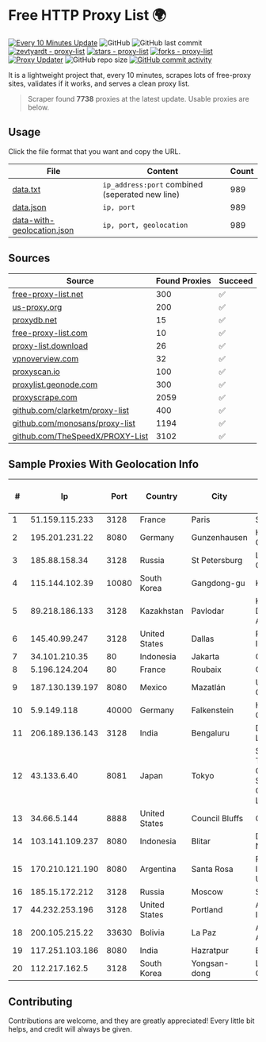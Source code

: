 
# Free HTTP Proxy List 🌍

[![Every 10 Minutes Update](https://github.com/mertguvencli/http-proxy-list/actions/workflows/main.yml/badge.svg?branch=main)](https://github.com/mertguvencli/http-proxy-list/actions/workflows/main.yml)
![GitHub](https://img.shields.io/github/license/mertguvencli/http-proxy-list)
![GitHub last commit](https://img.shields.io/github/last-commit/mertguvencli/http-proxy-list)
[![zevtyardt - proxy-list](https://img.shields.io/static/v1?label=zevtyardt&message=proxy-list&color=blue&logo=github)](https://github.com/zevtyardt/proxy-list "Go to GitHub repo")
[![stars - proxy-list](https://img.shields.io/github/stars/zevtyardt/proxy-list?style=social)](https://github.com/zevtyardt/proxy-list)
[![forks - proxy-list](https://img.shields.io/github/forks/zevtyardt/proxy-list?style=social)](https://github.com/zevtyardt/proxy-list)
[![Proxy Updater](https://github.com/zevtyardt/proxy-list/workflows/Proxy%20Updater/badge.svg)](https://github.com/zevtyardt/proxy-list/actions?query=workflow:"Proxy+Updater")
![GitHub repo size](https://img.shields.io/github/repo-size/zevtyardt/proxy-list)
[![GitHub commit activity](https://img.shields.io/github/commit-activity/m/zevtyardt/proxy-list?logo=commits)](https://github.com/zevtyardt/proxy-list/commits/main)

It is a lightweight project that, every 10 minutes, scrapes lots of free-proxy sites, validates if it works, and serves a clean proxy list.

> Scraper found **7738** proxies at the latest update. Usable proxies are below.

## Usage

Click the file format that you want and copy the URL.

|File|Content|Count|
|----|-------|-----|
|[data.txt](https://raw.githubusercontent.com/mertguvencli/http-proxy-list/main/proxy-list/data.txt)|`ip_address:port` combined (seperated new line)|989|
|[data.json](https://raw.githubusercontent.com/mertguvencli/http-proxy-list/main/proxy-list/data.json)|`ip, port`|989|
|[data-with-geolocation.json](https://raw.githubusercontent.com/mertguvencli/http-proxy-list/main/proxy-list/data-with-geolocation.json)|`ip, port, geolocation`|989|

## Sources

|Source|Found Proxies|Succeed|
|------|-------------|-------|
|[free-proxy-list.net](https://free-proxy-list.net)|300|✅|
|[us-proxy.org](https://www.us-proxy.org)|200|✅|
|[proxydb.net](http://proxydb.net)|15|✅|
|[free-proxy-list.com](https://free-proxy-list.com/?page=&port=&type%5B%5D=http&type%5B%5D=https&up_time=0&search=Search)|10|✅|
|[proxy-list.download](https://www.proxy-list.download/HTTP)|26|✅|
|[vpnoverview.com](https://vpnoverview.com/privacy/anonymous-browsing/free-proxy-servers)|32|✅|
|[proxyscan.io](https://www.proxyscan.io)|100|✅|
|[proxylist.geonode.com](https://proxylist.geonode.com/api/proxy-list?limit=300&page=1&sort_by=lastChecked&sort_type=desc&protocols=http,https)|300|✅|
|[proxyscrape.com](https://api.proxyscrape.com/v2/?request=displayproxies&protocol=http&timeout=10000&country=all&ssl=all&anonymity=all)|2059|✅|
|[github.com/clarketm/proxy-list](https://raw.githubusercontent.com/clarketm/proxy-list/master/proxy-list-raw.txt)|400|✅|
|[github.com/monosans/proxy-list](https://raw.githubusercontent.com/monosans/proxy-list/main/proxies/http.txt)|1194|✅|
|[github.com/TheSpeedX/PROXY-List](https://raw.githubusercontent.com/TheSpeedX/PROXY-List/master/http.txt)|3102|✅|


## Sample Proxies With Geolocation Info

|#|Ip|Port|Country|City|Internet Service Provider|
|-|--|----|-------|----|-------------------------|
|1|51.159.115.233|3128|France|Paris|SCALEWAY|
|2|195.201.231.22|8080|Germany|Gunzenhausen|Hetzner Online GmbH|
|3|185.88.158.34|3128|Russia|St Petersburg|LLC Country Online|
|4|115.144.102.39|10080|South Korea|Gangdong-gu|Korea Telecom|
|5|89.218.186.133|3128|Kazakhstan|Pavlodar|Kazakhtelecom Data Network Administration|
|6|145.40.99.247|3128|United States|Dallas|Packet Host, Inc.|
|7|34.101.210.35|80|Indonesia|Jakarta|Google LLC|
|8|5.196.124.204|80|France|Roubaix|OVH SAS|
|9|187.130.139.197|8080|Mexico|Mazatlán|Uninet S.A. de C.V.|
|10|5.9.149.118|40000|Germany|Falkenstein|Hetzner Online GmbH|
|11|206.189.136.143|3128|India|Bengaluru|DigitalOcean, LLC|
|12|43.133.6.40|8081|Japan|Tokyo|Shenzhen Tencent Computer Systems Company Limited|
|13|34.66.5.144|8888|United States|Council Bluffs|Google LLC|
|14|103.141.109.237|8080|Indonesia|Blitar|Data Buana Nusantara|
|15|170.210.121.190|8080|Argentina|Santa Rosa|Red de Interconexion Universitaria|
|16|185.15.172.212|3128|Russia|Moscow|SafeData LLC|
|17|44.232.253.196|3128|United States|Portland|Amazon.com, Inc.|
|18|200.105.215.22|33630|Bolivia|La Paz|AXS Bolivia S. A.|
|19|117.251.103.186|8080|India|Hazratpur|BSNL Internet|
|20|112.217.162.5|3128|South Korea|Yongsan-dong|LG DACOM Corporation|



## Contributing

Contributions are welcome, and they are greatly appreciated! Every
little bit helps, and credit will always be given.

